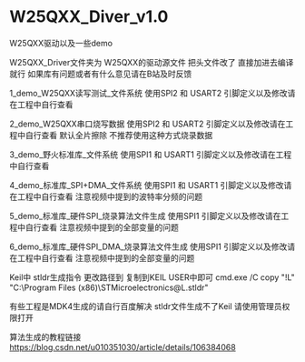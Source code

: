 # W25QXX_Diver_v1.0
W25QXX驱动以及一些demo

W25QXX_Driver文件夹为 W25QXX的驱动源文件 把头文件改了 直接加进去编译就行 如果库有问题或者有什么意见请在B站及时反馈

1_demo_W25QXX读写测试_文件系统 使用SPI2 和 USART2 引脚定义以及修改请在工程中自行查看

2_demo_W25QXX串口烧写数据 使用SPI2 和 USART2 引脚定义以及修改请在工程中自行查看 默认全片擦除 不推荐使用这种方式烧录数据

3_demo_野火标准库_文件系统 使用SPI1 和 USART1 引脚定义以及修改请在工程中自行查看

4_demo_标准库_SPI+DMA_文件系统 使用SPI1 和 USART1 引脚定义以及修改请在工程中自行查看 注意视频中提到的波特率分频的问题

5_demo_标准库_硬件SPI_烧录算法文件生成 使用SPI1 引脚定义以及修改请在工程中自行查看 注意视频中提到的全部变量的问题 

6_demo_标准库_硬件SPI_DMA_烧录算法文件生成 使用SPI1 引脚定义以及修改请在工程中自行查看 注意视频中提到的全部变量的问题

Keil中 stldr生成指令 更改路径到 复制到KEIL USER中即可
cmd.exe /C copy "!L" "C:\Program Files (x86)\STMicroelectronics\@L.stldr"

有些工程是MDK4生成的请自行百度解决
stldr文件生成不了Keil 请使用管理员权限打开

算法生成的教程链接
https://blog.csdn.net/u010351030/article/details/106384068
